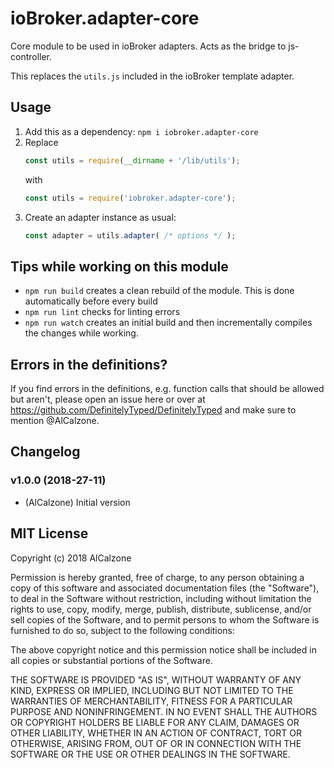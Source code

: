 # ioBroker.adapter-core
Core module to be used in ioBroker adapters. Acts as the bridge to js-controller.

This replaces the `utils.js` included in the ioBroker template adapter.

## Usage
1. Add this as a dependency: `npm i iobroker.adapter-core`
2. Replace  
   ```js
   const utils = require(__dirname + '/lib/utils');
   ```
   with
   ```js
   const utils = require('iobroker.adapter-core');
   ```
3. Create an adapter instance as usual:  
   ```js
   const adapter = utils.adapter( /* options */ );
   ```

## Tips while working on this module
* ```npm run build``` creates a clean rebuild of the module. This is done automatically before every build
* ```npm run lint``` checks for linting errors
* ```npm run watch``` creates an initial build and then incrementally compiles the changes while working.

## Errors in the definitions?
If you find errors in the definitions, e.g. function calls that should be allowed but aren't, please open an issue here or over at https://github.com/DefinitelyTyped/DefinitelyTyped and make sure to mention @AlCalzone.

## Changelog

### v1.0.0 (2018-27-11)
* (AlCalzone) Initial version

## MIT License

Copyright (c) 2018 AlCalzone

Permission is hereby granted, free of charge, to any person obtaining a copy
of this software and associated documentation files (the "Software"), to deal
in the Software without restriction, including without limitation the rights
to use, copy, modify, merge, publish, distribute, sublicense, and/or sell
copies of the Software, and to permit persons to whom the Software is
furnished to do so, subject to the following conditions:

The above copyright notice and this permission notice shall be included in all
copies or substantial portions of the Software.

THE SOFTWARE IS PROVIDED "AS IS", WITHOUT WARRANTY OF ANY KIND, EXPRESS OR
IMPLIED, INCLUDING BUT NOT LIMITED TO THE WARRANTIES OF MERCHANTABILITY,
FITNESS FOR A PARTICULAR PURPOSE AND NONINFRINGEMENT. IN NO EVENT SHALL THE
AUTHORS OR COPYRIGHT HOLDERS BE LIABLE FOR ANY CLAIM, DAMAGES OR OTHER
LIABILITY, WHETHER IN AN ACTION OF CONTRACT, TORT OR OTHERWISE, ARISING FROM,
OUT OF OR IN CONNECTION WITH THE SOFTWARE OR THE USE OR OTHER DEALINGS IN THE
SOFTWARE.
